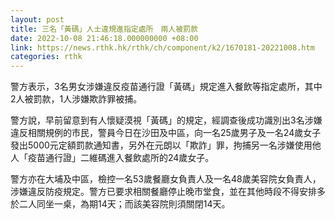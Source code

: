 ```yaml
---
layout: post
title: 三名「黃碼」人士違規進指定處所　兩人被罰款
date: 2022-10-08 21:46:18.000000000 +08:00
link: https://news.rthk.hk/rthk/ch/component/k2/1670181-20221008.htm
categories: rthk
---
```


警方表示，3名男女涉嫌違反疫苗通行證「黃碼」規定進入餐飲等指定處所，其中2人被罰款，1人涉嫌欺詐罪被捕。

警方說，早前留意到有人懷疑漠視「黃碼」的規定，經調查後成功識別出3名涉嫌違反相關規例的市民，警員今日在沙田及中區，向一名25歲男子及一名24歲女子發出5000元定額罰款通知書，另外在元朗以「欺詐」罪，拘捕另一名涉嫌使用他人「疫苗通行證」二維碼進入餐飲處所的24歲女子。

警方亦在大埔及中區，檢控一名53歲餐廳女負責人及一名48歲美容院女負責人，涉嫌違反防疫規定。警方已要求相關餐廳停止晚市堂食，並在其他時段不得安排多於二人同坐一桌，為期14天；而該美容院則須關閉14天。
